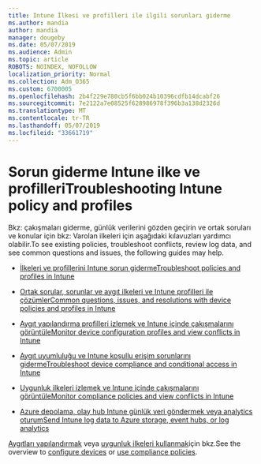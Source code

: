 ```yaml
---
title: Intune İlkesi ve profilleri ile ilgili sorunları giderme
ms.author: mandia
author: mandia
manager: dougeby
ms.date: 05/07/2019
ms.audience: Admin
ms.topic: article
ROBOTS: NOINDEX, NOFOLLOW
localization_priority: Normal
ms.collection: Adm_O365
ms.custom: 6700005
ms.openlocfilehash: 2b4f229e780cb5f6bb024b10396cdfb14dcabf26
ms.sourcegitcommit: 7e2122a7e08525f628986978f396b3a138d2326d
ms.translationtype: MT
ms.contentlocale: tr-TR
ms.lasthandoff: 05/07/2019
ms.locfileid: "33661719"
---
```

# <a name="troubleshooting-intune-policy-and-profiles"></a><span data-ttu-id="8366e-102">Sorun giderme Intune ilke ve profilleri</span><span class="sxs-lookup"><span data-stu-id="8366e-102">Troubleshooting Intune policy and profiles</span></span>

<span data-ttu-id="8366e-103">Bkz: çakışmaları giderme, günlük verilerini gözden geçirin ve ortak soruları ve konular için bkz: Varolan ilkeleri için aşağıdaki kılavuzları yardımcı olabilir.</span><span class="sxs-lookup"><span data-stu-id="8366e-103">To see existing policies, troubleshoot conflicts, review log data, and see common questions and issues, the following guides may help.</span></span>

- [<span data-ttu-id="8366e-104">İlkeleri ve profillerini Intune sorun giderme</span><span class="sxs-lookup"><span data-stu-id="8366e-104">Troubleshoot policies and profiles in Intune</span></span>](https://docs.microsoft.com/intune/troubleshoot-policies-in-microsoft-intune)

- [<span data-ttu-id="8366e-105">Ortak sorular, sorunlar ve aygıt ilkeleri ve Intune profilleri ile çözümler</span><span class="sxs-lookup"><span data-stu-id="8366e-105">Common questions, issues, and resolutions with device policies and profiles in Intune</span></span>](https://docs.microsoft.com/intune/device-profile-troubleshoot)

- [<span data-ttu-id="8366e-106">Aygıt yapılandırma profilleri izlemek ve Intune içinde çakışmalarını görüntüle</span><span class="sxs-lookup"><span data-stu-id="8366e-106">Monitor device configuration profiles and view conflicts in Intune</span></span>](https://docs.microsoft.com/intune/device-profile-monitor)

- [<span data-ttu-id="8366e-107">Aygıt uyumluluğu ve Intune koşullu erişim sorunlarını giderme</span><span class="sxs-lookup"><span data-stu-id="8366e-107">Troubleshoot device compliance and conditional access in Intune</span></span>](https://docs.microsoft.com/intune/troubleshoot-conditional-access)

- [<span data-ttu-id="8366e-108">Uygunluk ilkeleri izlemek ve Intune içinde çakışmalarını görüntüle</span><span class="sxs-lookup"><span data-stu-id="8366e-108">Monitor compliance policies and view conflicts in Intune</span></span>](https://docs.microsoft.com/intune/compliance-policy-monitor)

- [<span data-ttu-id="8366e-109">Azure depolama, olay hub Intune günlük veri göndermek veya analytics oturum</span><span class="sxs-lookup"><span data-stu-id="8366e-109">Send Intune log data to Azure storage, event hubs, or log analytics</span></span>](https://docs.microsoft.com/intune/review-logs-using-azure-monitor)

<span data-ttu-id="8366e-110">[Aygıtları yapılandırmak](https://docs.microsoft.com/intune/device-profiles) veya [uygunluk ilkeleri kullanmak](https://docs.microsoft.com/intune/device-compliance-get-started)için bkz.</span><span class="sxs-lookup"><span data-stu-id="8366e-110">See the overview to [configure devices](https://docs.microsoft.com/intune/device-profiles) or [use compliance policies](https://docs.microsoft.com/intune/device-compliance-get-started).</span></span>